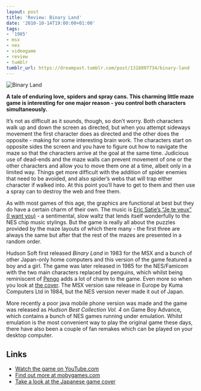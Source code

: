 ```yaml
---
layout: post
title: 'Review: Binary Land'
date: '2010-10-14T19:00:00+01:00'
tags:
- '1985'
- msx
- nes
- videogame
- review
- tumblr
tumblr_url: https://dreampast.tumblr.com/post/1318897734/binary-land
---
```

![Binary Land](https://64.media.tumblr.com/tumblr_l9tivxpF6i1qbfpni.png)

**A tale of enduring love, spiders and spray cans. This charming little maze game is interesting for one major reason - you control both characters simultaneously.**

It’s not as difficult as it sounds, though, so don’t worry. Both characters walk up and down the screen as directed, but when you attempt sideways movement the first character does as directed and the other does the opposite - making for some interesting brain work. The characters start on opposite sides the screen and you have to figure out how to navigate the maze so that the characters arrive at the goal at the same time. Judicious use of dead-ends and the maze walls can prevent movement of one or the other characters and allow you to move them one at a time, albeit only in a limited way. Things get more difficult with the addition of spider enemies that need to be avoided, and also spider’s webs that will trap either character if walked into. At this point you’ll have to get to them and then use a spray can to destroy the web and free them.

As with most games of this age, the graphics are functional at best but they do have a certain charm of their own. The music is [Eric Satie’s “Je te veux” (I want you)](http://en.wikipedia.org/wiki/Je_te_veux) - a sentimental, slow waltz that lends itself wonderfully to the NES chip music stylings. But the game is really all about the puzzles provided by the maze layouts of which there many - the first three are always the same but after that the rest of the mazes are presented in a random order.

Hudson Soft first released _Binary Land_ in 1983 for the MSX and a bunch of other Japan-only home computers and this version of the game featured a boy and a girl. The game was later released in 1985 for the NES/Famicom with the two main characters replaced by penguins, which whilst being reminiscent of [Pengo](http://www.mobygames.com/game/pengo) adds a lot of charm to the game. Even more so when you look at [the cover](http://www.famicom.biz/all/htmls/6800000003926.html). The MSX version saw release in Europe by Kuma Computers Ltd in 1984, but the NES version never made it out of Japan.

More recently a poor java mobile phone version was made and the game was released as _Hudson Best Collection Vol. 4_ on Game Boy Advance, which contains a bunch of NES games running under emulation. Whilst emulation is the most convenient way to play the original game these days, there have also been a couple of fan remakes which can be played on your desktop computer.

## Links

- [Watch the game on YouTube.com](http://www.youtube.com/watch?v=NLI415emLzQ)
- [Find out more at mobygames.com](http://www.mobygames.com/game/binary-land)
- [Take a look at the Japanese game cover](http://www.famicom.biz/all/htmls/6800000003926.html)
